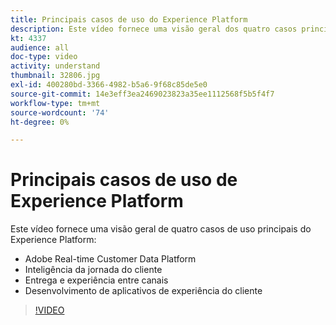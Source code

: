 ```yaml
---
title: Principais casos de uso do Experience Platform
description: Este vídeo fornece uma visão geral dos quatro casos principais de uso do Adobe Experience Platform&mdash; plataforma de dados do cliente em tempo real, inteligência de jornada do cliente, experiência de delivery e entre canais e desenvolvimento de aplicativos da experiência do cliente.
kt: 4337
audience: all
doc-type: video
activity: understand
thumbnail: 32806.jpg
exl-id: 400280bd-3366-4982-b5a6-9f68c85de5e0
source-git-commit: 14e3eff3ea2469023823a35ee1112568f5b5f4f7
workflow-type: tm+mt
source-wordcount: '74'
ht-degree: 0%

---
```


# Principais casos de uso de Experience Platform

Este vídeo fornece uma visão geral de quatro casos de uso principais do Experience Platform:

* Adobe Real-time Customer Data Platform
* Inteligência da jornada do cliente
* Entrega e experiência entre canais
* Desenvolvimento de aplicativos de experiência do cliente

>[!VIDEO](https://video.tv.adobe.com/v/32806?quality=12&learn=on)

